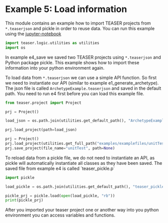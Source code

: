 
# Example 5: Load information
This module contains an example how to import TEASER projects from
`*.teaserjson` and pickle in order to reuse data.
You can run this example using the [jupyter-notebook](https://mybinder.org/v2/gh/RWTH-EBC/TEASER/master?labpath=docs%2Fjupyter_notebooks)

```python
import teaser.logic.utilities as utilities
import os
```

In example e4_save we saved two TEASER projects using `*.teaserjson` and
Python package pickle. This example shows how to import these
information into your python environment again.

To load data from `*.teaserjson` we can use a simple API function. So
first we need to instantiate our API (similar to example
e1_generate_archetype). The json file is called
`ArchetypeExample.teaserjson` and saved in the default path. You need to
run e4 first before you can load this example file.

```python
from teaser.project import Project

prj = Project()

load_json = os.path.join(utilities.get_default_path(), "ArchetypeExample.json")

prj.load_project(path=load_json)

prj = Project()
prj.load_project(utilities.get_full_path("examples/examplefiles/unitTest.json"))
prj.save_project(file_name="unitTest", path=None)
```

To reload data from a pickle file, we do not need to instantiate an
API, as pickle will automatically instantiate all classes as they have
been saved. The saved file from example e4 is called ´teaser_pickle.p´

```python
import pickle

load_pickle = os.path.join(utilities.get_default_path(), "teaser_pickle.p")

pickle_prj = pickle.load(open(load_pickle, "rb"))
print(pickle_prj)
```

After you imported your teaser project one or another way into you
python environment you can access variables and functions.
